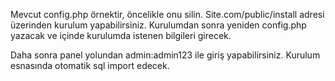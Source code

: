 Mevcut config.php örnektir, öncelikle onu silin. Site.com/public/install adresi üzerinden kurulum yapabilirsiniz.
Kurulumdan sonra yeniden config.php yazacak ve içinde kurulumda istenen bilgileri girecek.

Daha sonra panel yolundan admin:admin123 ile giriş yapabilirsiniz. Kurulum esnasında otomatik sql import edecek.
